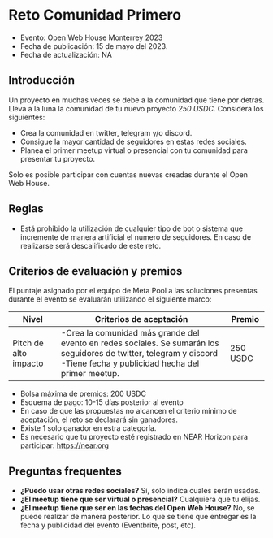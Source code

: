 # Reto Comunidad Primero

* Evento: Open Web House Monterrey 2023
* Fecha de publicación: 15 de mayo del 2023.
* Fecha de actualización: NA
  

## Introducción

Un proyecto en muchas veces se debe a la comunidad que tiene por detras. Lleva a la luna la comunidad de tu nuevo proyecto *250 USDC*. Considera los siguientes:

- Crea la comunidad en twitter, telegram y/o discord. 
- Consigue la mayor cantidad de seguidores en estas redes sociales.
- Planea el primer meetup virtual o presencial con tu comunidad para presentar tu proyecto.

Solo es posible participar con cuentas nuevas creadas durante el Open Web House.

## Reglas

- Está prohibido la utilización de cualquier tipo de bot o sistema que incremente de manera artificial el numero de seguidores. En caso de realizarse será descalificado de este reto.
 

## Criterios de evaluación y premios

El puntaje asignado por el equipo de Meta Pool a las soluciones presentas durante el evento se evaluarán utilizando el siguiente marco:

| Nivel                 | Criterios de aceptación                                                                                                                                                                                                                                          | Premio   |
|-----------------------|------------------------------------------------------------------------------------------------------------------------------------------------------------------------------------------------------------------------------------------------------------------|----------|
| Pitch de alto impacto | -Crea la comunidad más grande del evento en redes sociales. Se sumarán los seguidores de twitter, telegram y discord -Tiene fecha y publicidad hecha del primer meetup. | 250 USDC |


- Bolsa máxima de premios: 200 USDC
- Esquema de pago: 10-15 días posterior al evento
- En caso de que las propuestas no alcancen el criterio mínimo de aceptación, el reto se declarará sin ganadores.
- Existe 1 solo ganador en estra categoría.
- Es necesario que tu proyecto esté registrado en NEAR Horizon para participar: https://near.org



## Preguntas frequentes

* **¿Puedo usar otras redes sociales?** Sí, solo indica cuales serán usadas. 
* **¿El meetup tiene que ser virtual o presencial?** Cualquiera que tu elijas. 
* **¿El meetup tiene que ser en las fechas del Open Web House?** No, se puede realizar de manera posterior. Lo que se tiene que entregar es la fecha y publicidad del evento (Eventbrite, post, etc).

